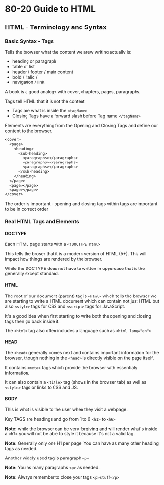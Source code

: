 # 80-20 Guide to HTML

## HTML - Terminology and Syntax

### Basic Syntax - Tags

Tells the browser what the content we arew writing actually is:

- heading or paragraph
- table of list
- header / footer / main content
- bold / italic / 
- navigation / link

A book is a good analogy with cover, chapters, pages, paragraphs.

Tags tell HTML that it is not the content

- Tags are what is inside the `<tagName>`
- Closing Tags have a forward slash before Tag name `</tagName>`
  
Elements are everything from the Opening and Closing Tags and define our content to the browser.

```default
<cover>
  <page>
    <heading>
      <sub-heading>
        <paragraphs></paragraphs>
        <paragraphs></paragraphs>
        <paragraphs></paragraphs>
      </sub-heading>
    </heading>
  </page>
  <page></page>
  <page></page>
</cover>
```

The order is important - opening and closing tags within tags are important to be in correct order

### Real HTML Tags and Elements

#### DOCTYPE

Each HTML page starts with a `<!DOCTYPE html>`

This tells the broser that it is a modern version of HTML (5+). This will impact how things are rendered by the browser.

While the DOCTYPE does not have to written in uppercase that is the generally except standard.

#### HTML

The root of our document (parent) tag is `<html>` which tells the browser we are starting to write a HTML document which can contain not just HTML but also `<style>` tags for CSS and `<script>` tags for JavaScript.

It's a good idea when first starting to write both the opening and closing tags then go back inside it.

The `<html>` tag also often includes a language such as `<html lang="en">`

#### HEAD

The `<head>` generally comes next and contains important information for the browser, though nothing in the `<head>` is directly visible on the page itself.

It contains `<meta>` tags which provide the browser with essentialy information.

It can also contain a `<title>` tag (shows in the browser tab) as well as `<style>` tags or links to CSS and JS.

#### BODY

This is what is visible to the user when they visit a webpage.

Key TAGS are headings and go from 1 to 6   `<h1>` to `<h6>`

**Note:** while the browser can be very forgiving and will render what's inside a `<h7>` you will not be able to style it because it's not a valid tag.

**Note:** Generally only one H1 per page. You can have as many other heading tags as needed.

Another widely used tag is paragraph  `<p>`

**Note:** You as many paragraphs `<p>` as needed.

**Note:** Always remember to close your tags `<p>stuff</p>`





